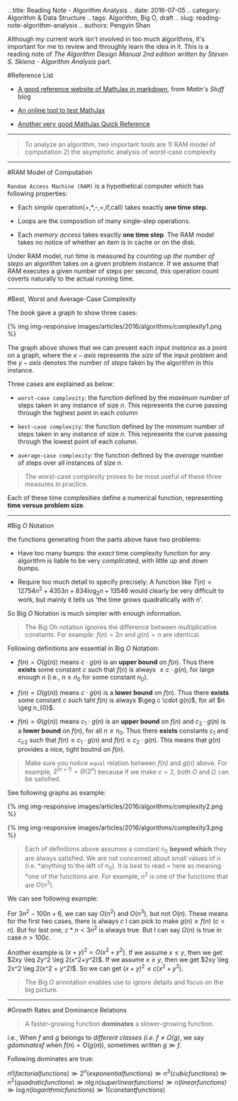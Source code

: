 .. title: Reading Note - Algorithm Analysis
.. date: 2016-07-05
.. category: Algorithm & Data Structure
.. tags: Algorithm, Big O, draft
.. slug: reading-note-algorithm-analysis
.. authors: Pengyin Shan

Although my current work isn't involved in too much algorithms, it's important for me to review and throughly learn the idea in it. This is a reading note of *The Algorithm Design Manual 2nd edition written by Steven S. Skiena - Algorithm Analysis* part.

#Reference List

- <a href="http://www.martinkeefe.com/math/mathjax1">A good reference website of MathJax in markdown</a>, from *Matin's Stuff* blog

- <a href="https://cdn.mathjax.org/mathjax/latest/test/sample-dynamic.html">An online tool to test MathJax</a>

- <a href="http://meta.math.stackexchange.com/questions/5020/mathjax-basic-tutorial-and-quick-reference">Another very good MathJax Quick Reference</a>

***

>To analyze an algorithm, two important tools are 1) RAM model of computation 2) the asymptotic analysis of worst-case complexity

***

#RAM Model of Computation

`Random Access Machine (RAM)` is a hypothetical computer which has following properties:

- Each *simple* operation(+,\*,-,=,if,call) takes exactly **one time step**.

- Loops are the composition of many single-step operations.

- Each *memory access* takes exactly **one time step**. The RAM model takes no notice of whether an item is in cache or on the disk.

Under RAM model, run time is measured by *counting up the number of steps* an algorithm takes on a given problem instance. If we assume that RAM executes a given number of steps per second, this operation count coverts naturally to the actual running time.

***

#Best, Worst and Average-Case Complexity

The book gave a graph to show three cases:

{% img img-responsive images/articles/2016/algorithms/complexity1.png %}

The graph above shows that we can present each *input instance* as a point on a graph, where the $x-axis$ represents the *size* of the input problem and the $y-axis$ denotes the number of *steps* taken by the algorithm in this instance.

Three cases are explained as below:

- `worst-case complexity`: the function defined by the *maximum* number of steps taken in any instance of size $n$. This represents the curve passing through the highest point in each column

- `best-case complexity`: the function defined by the *minimum* number of steps taken in any instance of size $n$. This represents the curve passing through the lowest point of each column.

- `average-case complexity`: the function defined by the *average* number of steps over all instances of size $n$.

> The worst-case complexity proves to be most useful of these three measures in practice.

Each of these time complexities define a numerical function, representing **time versus problem size**.

***

#Big $O$ Notation

the functions generating from the parts above have two problems:

- Have too many bumps: the *exact* time complexity function for any algorithm is liable to be very *complicated*, with little up and down bumps.

- Require too much detail to specify precisely: A function like $T(n) = 12754n^2 + 4353n + 834\log_{2}n + 13546$ would clearly be very difficult to work, but mainly it tells us 'the time grows quadratically with n'.

So Big $O$ Notation is much simpler with enough information.

> The Big Oh notation ignores the difference between multiplicative constants. For example: $f(n) = 2n$ and $g(n) = n$ are identical.

Following definitions are essential in Big $O$ Notation:

- $f(n) = O(g(n))$ means $c \cdot g(n)$ is an **upper bound** on $f(n)$. Thus there **exists** some constant $c$ such that $f(n)$ is always $\leq c \cdot g(n)$, for large enough $n$ (i.e., $n \geq n_{0}$ for some constant $n_{0}$).

- $f(n) = \Omega(g(n))$ means $c \cdot g(n)$ is a **lower bound** on $f(n)$. Thus there **exists** some constant $c$ such taht $f(n)$ is always $\geg c \cdot g(n)$, for all $n \geg n_{0}$.

- $f(n) = \Theta(g(n))$ means $c_{1} \cdot g(n)$ is an **upper bound** on $f(n)$ and $c_{2} \cdot g(n)$ is a **lower bound** on $f(n)$, for all $n \geq n_{0}$. Thus there **exists** constants $c_{1}$ and $c_{c2}$ such that $f(n) \leq c_{1} \cdot g(n)$ and $f(n) \geq c_{2} \cdot g(n)$. This means that $g(n)$ provides a nice, tight boutnd on $f(n)$.

> Make sure you notice `equal` relation between $f(n)$ and $g(n)$ above. For example, $2^(n+1) = \Theta (2^n)$ because if we make $c=2$, both $O$ and $\Omega$ can be satisfied.

See following graphs as example:

{% img img-responsive images/articles/2016/algorithms/complexity2.png %}

{% img img-responsive images/articles/2016/algorithms/complexity3.png %}

> Each of definitions above assumes a constant $n_{0}$ **beyond which** they are always satisfied. We are not concerned about small values of $n$ (i.e. *anything to the left of $n_{0}$). It is best to read $=$ here as meaning *one of the functions are. For example, $n^2$ is one of the functions that are $O(n^3)$.

We can see following example:

For $3n^2-100n+6$, we can say $O(n^2)$ and $O(n^3)$, but not $O(n)$. These means for the first two cases, there is always $c$ I can pick to make $g(n) \geq f(n)$ ($c < n$). But for last one, $c * n < 3n^2$ is always true. But I can say $\Omega (n)$ is true in case $n > 100c$.

Another example is $(x+y)^2 = O(x^2 + y^2)$. If we assume $x \leq y$, then we get $2xy \leq 2y^2 \leg 2(x^2+y^2)$. If we assume $x \geq y$, then we get $2xy \leg 2x^2 \leg 2(x^2 + y^2)$. So we can get $(x+y)^2 \leq c(x^2 + y^2)$.

>The Big $O$ annotation enables use to ignore details and focus on the big picture.

***

#Growth Rates and Dominance Relations

> A faster-growing function **dominates** a slower-growing function.

i.e., When $f$ and $g$ belongs to *different classes (i.e. $f \ne \Omega (g)$*, we say $g dominates f$ when $f(n) = O(g(n))$, sometimes written $g \gg f$.

Following dominates are true:

$n! (factorial functions) \gg 2^n (exponential functions) \gg n^3 (cubic functions) \gg n^2 (quadratic functions) \gg n\lg n (superlinear functions) \gg n (linear functions) \gg \log n (logarithmic functions)\gg 1 (constant functions)$